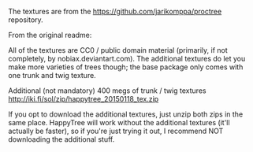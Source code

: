 
The textures are from the https://github.com/jarikomppa/proctree repository.

From the original readme:

All of the textures are CC0 / public domain material (primarily, if not completely, by nobiax.deviantart.com). The additional textures do let you make more varieties of trees though; the base package only comes with one trunk and twig texture.

Additional (not mandatory) 400 megs of trunk / twig textures
http://iki.fi/sol/zip/happytree_20150118_tex.zip

If you opt to download the additional textures, just unzip both zips in the same place. HappyTree will work without the additional textures (it'll actually be faster), so if you're just trying it out, I recommend NOT downloading the additional stuff.

